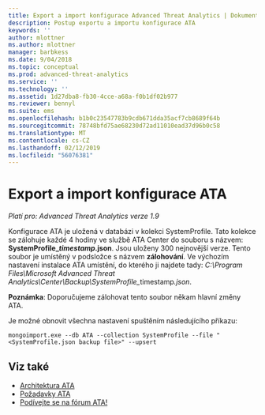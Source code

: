 ```yaml
---
title: Export a import konfigurace Advanced Threat Analytics | Dokumentace Microsoftu
description: Postup exportu a importu konfigurace ATA
keywords: ''
author: mlottner
ms.author: mlottner
manager: barbkess
ms.date: 9/04/2018
ms.topic: conceptual
ms.prod: advanced-threat-analytics
ms.service: ''
ms.technology: ''
ms.assetid: 1d27dba8-fb30-4cce-a68a-f0b1df02b977
ms.reviewer: bennyl
ms.suite: ems
ms.openlocfilehash: b1b0c23547783b9cdb671dda35acf7cb8689f64b
ms.sourcegitcommit: 78748bfd75ae68230d72ad11010ead37d96b0c58
ms.translationtype: MT
ms.contentlocale: cs-CZ
ms.lasthandoff: 02/12/2019
ms.locfileid: "56076381"
---
```

# <a name="export-and-import-the-ata-configuration"></a>Export a import konfigurace ATA

*Platí pro: Advanced Threat Analytics verze 1.9*

Konfigurace ATA je uložená v databázi v kolekci SystemProfile.
Tato kolekce se zálohuje každé 4 hodiny ve službě ATA Center do souboru s názvem: **SystemProfile_*timestamp*.json**. Jsou uloženy 300 nejnovější verze.
Tento soubor je umístěný v podsložce s názvem **zálohování**. Ve výchozím nastavení instalace ATA umístění, do kterého ji najdete tady:  <em>C:\Program Files\Microsoft Advanced Threat Analytics\Center\Backup\SystemProfile_</em>timestamp<em>.json</em>. 

**Poznámka**: Doporučujeme zálohovat tento soubor někam hlavní změny ATA.

Je možné obnovit všechna nastavení spuštěním následujícího příkazu:

`mongoimport.exe --db ATA --collection SystemProfile --file "<SystemProfile.json backup file>" --upsert`

## <a name="see-also"></a>Viz také
- [Architektura ATA](ata-architecture.md)
- [Požadavky ATA](ata-prerequisites.md)
- [Podívejte se na fórum ATA!](https://social.technet.microsoft.com/Forums/security/home?forum=mata)


